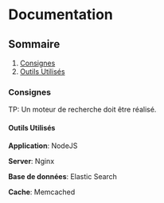 # Documentation

## Sommaire

1. [Consignes](#consignes)
  1. [Outils Utilisés](#outils-utilisés)

### Consignes

TP: Un moteur de recherche doit être réalisé.

#### Outils Utilisés

**Application**: NodeJS

**Server**: Nginx

**Base de données**: Elastic Search

**Cache**: Memcached
